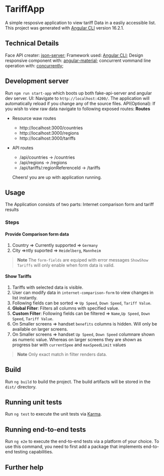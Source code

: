 # TariffApp

A simple resposive application to view tariff Data in a easliy accessible list. This project was generated with [Angular CLI](https://github.com/angular/angular-cli) version 16.2.1.

## Technical Details

Face API creater: [json-server](https://github.com/typicode/json-server);
Framework used: [Angular CLI](https://github.com/angular/angular-cli);
Design responsive component with: [angular-material](https://material.angular.io/);
concurrent vommand line operation with: [concurrently](https://github.com/open-cli-tools/concurrently);


## Development server

Run `npm run start-app` which boots up both fake-api-server and angular dev server. 
UI: Navigate to `http://localhost:4200/`. The application will automatically reload if you change any of the source files.
API(Optional): If you wish to view raw data navigate to following exposed routes:
**Routes**

- Resource waw routes
  - http://localhost:3000/countries
  - http://localhost:3000/regions
  - http://localhost:3000/tariffs
- API routes
  - /api/countries -> /countries
  - /api/regions -> /regions
  - /api/tariffs/:regionReferenceId -> /tariffs

  Cheers! you are up with application running.


## Usage
The Application consists of two parts: Internet comparison form and tariff results

### Steps

#### Provide Comparison form data
1. Country => Currently supported => `Germany`
2. City =>ntly suported => `Heidelberg`, `Mannheim`
> **Note**
> The `form-fields` are equiped with error messages `ShowShow Tariffs` will only enable when form data is valid.

#### Show Tariffs
1. Tariffs with selected data is visible.
2. User can modify data in `internet-comparison-form` to view changes in list instantly.
2. Following fields can be sorted => `Up Speed`, `Down Speed`, `Tariff Value`.
3. **Global Filter**: Filters all columns with specified value.
4. **Custom Filter**: Following fields can be filtered  => `Name`,`Up Speed`, `Down Speed`, `Tariff Value`.
5. On Smaller screens => handset `benefits` columns is hidden. Will only be available on larger screens.
6. On Smaller screens => handset `Up Speed`, `Down Speed` columnare shown as numeric value. Whereas on larger screens they are shown as progress bar with `currentSpee` and `maxSpeedLimit` values
> **Note**
> Only exact match in filter renders data.

## Build

Run `ng build` to build the project. The build artifacts will be stored in the `dist/` directory.

## Running unit tests

Run `ng test` to execute the unit tests via [Karma](https://karma-runner.github.io).

## Running end-to-end tests

Run `ng e2e` to execute the end-to-end tests via a platform of your choice. To use this command, you need to first add a package that implements end-to-end testing capabilities.

## Further help


